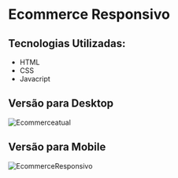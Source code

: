# Ecommerce Responsivo
##   Tecnologias Utilizadas:
<ul>
  <li>HTML</li>
  <li>CSS</li>
  <li>Javacript</li>
</ul>

## Versão para Desktop
![Ecommerceatual](https://github.com/MiqueiasFranco/navbar/assets/121680934/1a54b9df-f213-4e64-a7f9-e594f8c156fe)


## Versão para Mobile

![EcommerceResponsivo](https://github.com/MiqueiasFranco/navbar/assets/121680934/6a580dc6-0533-44d2-b66a-6a55e3f492b2)

